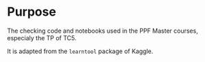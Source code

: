 # Purpose
The checking code and notebooks used in the PPF Master courses, especialy the TP of TC5.

It is adapted from the `learntool` package of Kaggle.
